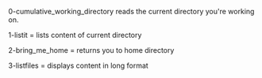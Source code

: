 0-cumulative_working_directory reads the current directory you're working on.

1-listit = lists content of current directory

2-bring_me_home = returns you to home directory

3-listfiles = displays content in long format